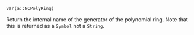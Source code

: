 ```
var(a::NCPolyRing)
```

Return the internal name of the generator of the polynomial ring. Note that this is returned as a `Symbol` not a `String`.
